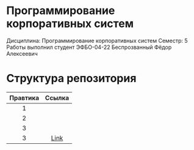 # Программирование корпоративных систем
Дисциплина: Программирование корпоративных систем
Семестр: 5
Работы выполнил студент ЭФБО-04-22 
Беспрозванный Фёдор Алексеевич
# Структура репозитория
| Правтика | Ссылка |
|:-------------:|:---------------:| 
| 1 |  |
| 2 |  |
| 3 |  |
| 3 | [Link](dot.com) |
